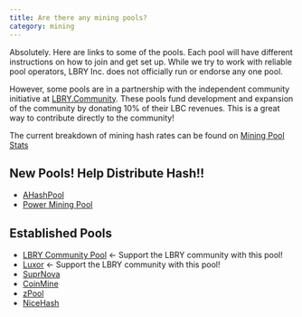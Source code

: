 ```yaml
---
title: Are there any mining pools?
category: mining
---
```


Absolutely. Here are links to some of the pools. Each pool will have different instructions on how to join and get set up.
While we try to work with reliable pool operators, LBRY Inc. does not officially run or endorse any one pool.

However, some pools are in a partnership with the independent community initiative at [LBRY.Community](https://lbry.community). These pools fund development and expansion of the community by donating 10% of their LBC revenues. This is a great way to contribute directly to the community!

The current breakdown of mining hash rates can be found on [Mining Pool Stats](https://miningpoolstats.stream/lbry)

## New Pools! Help Distribute Hash!!
- [AHashPool](https://www.ahashpool.com/)
- [Power Mining Pool](https://www.powermining.pw/)

## Established Pools
- [LBRY Community Pool](http://lbrypool.com) <- Support the LBRY community with this pool!  
- [Luxor](https://mining.luxor.tech/lbry) <- Support the LBRY community with this pool!
- [SuprNova](https://lbry.suprnova.cc/index.php?page=gettingstarted)
- [CoinMine](https://www2.coinmine.pl/lbc/index.php?page=gettingstarted)
- [zPool](https://www.zpool.ca/)
- [NiceHash](https://www.nicehash.com/marketplace/lbry)
